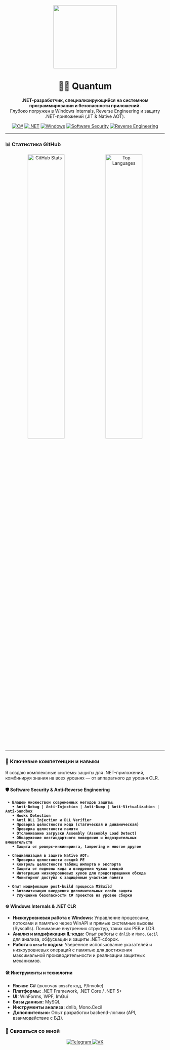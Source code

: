 <div align="center">
  <img src="https://media.giphy.com/media/du3J3cXyzhj75IOgvA/giphy.gif" width="200" height="200">
  <h1>👨‍💻 Quantum</h1>
  <p>
    <strong>.NET-разработчик, специализирующийся на системном программировании и безопасности приложений.</strong>
    <br>
    Глубоко погружен в Windows Internals, Reverse Engineering и защиту .NET-приложений (JIT & Native AOT).
  </p>
  <p align="center">
    <a href="#"><img alt="C#" src="https://img.shields.io/badge/C%23-239120?style=for-the-badge&logo=c-sharp&logoColor=white"></a>
    <a href="#"><img alt=".NET" src="https://img.shields.io/badge/.NET-512BD4?style=for-the-badge&logo=dotnet&logoColor=white"></a>
    <a href="#"><img alt="Windows" src="https://img.shields.io/badge/Windows_Internals-0078D6?style=for-the-badge&logo=windows&logoColor=white"></a>
<a href="#"><img alt="Software Security" src="https://img.shields.io/badge/Software%20Security-white?style=for-the-badge"></a>
    <a href="#"><img alt="Reverse Engineering" src="https://img.shields.io/badge/Reverse%20Engineering-gray?style=for-the-badge"></a>
  </p>
</div>

---

### 📊 Статистика GitHub
<p align="center">
  <img src="https://github-readme-stats.vercel.app/api?username=Quantum54554545&show_icons=true&theme=radical&rank_icon=github" alt="GitHub Stats" width="48%">
  <img src="https://github-readme-stats.vercel.app/api/top-langs/?username=Quantum54554545&layout=compact&theme=radical" alt="Top Languages" width="48%">
</p>

---
### 🚀 Ключевые компетенции и навыки

Я создаю комплексные системы защиты для .NET-приложений, комбинируя знания на всех уровнях — от аппаратного до уровня CLR.

#### **🛡️ Software Security & Anti-Reverse Engineering**
**` ➤ Владею множеством современных методов защиты:`**  
**`   • Anti-Debug | Anti-Injection | Anti-Dump | Anti-Virtualization | Anti-Sandbox`**  
**`   • Hooks Detection`**  
**`   • Anti DLL Injection и DLL Verifier`**  
**`   • Проверка целостности кода (статическая и динамическая)`**  
**`   • Проверка целостности памяти`**  
**`   • Отслеживание загрузки Assembly (Assembly Load Detect)`**  
**`   • Обнаружение нестандартного поведения и подозрительных вмешательств`**  
**`   • Защита от реверс-инжиниринга, tampering и многое другое`**


**` ➤ Специализация в защите Native AOT:`**  
**`   • Проверка целостности секций PE`**  
**`   • Контроль целостности таблиц импорта и экспорта`**  
**`   • Защита от подмены кода и внедрения чужих секций`**  
**`   • Интеграция низкоуровневых хуков для предотвращения обхода`**  
**`   • Мониторинг доступа к защищённым участкам памяти`**

**` ➤ Опыт модификации post-build процесса MSBuild`**  
**`   • Автоматизация внедрения дополнительных слоёв защиты`**  
**`   • Улучшение безопасности C# проектов на уровне сборки`**

#### **⚙️ Windows Internals & .NET CLR**
- **Низкоуровневая работа с Windows:** Управление процессами, потоками и памятью через WinAPI и прямые системные вызовы (Syscalls). Понимание внутренних структур, таких как PEB и LDR.
- **Анализ и модификация IL-кода:** Опыт работы с `dnlib` и `Mono.Cecil` для анализа, обфускации и защиты .NET-сборок.
- **Работа с `unsafe` кодом:** Уверенное использование указателей и низкоуровневых операций с памятью для достижения максимальной производительности и реализации защитных механизмов.

#### **🛠️ Инструменты и технологии**
- **Языки:** **C#** (включая `unsafe` код, P/Invoke)
- **Платформы:** .NET Framework, .NET Core / .NET 5+
- **UI:** WinForms, WPF, ImGui
- **Базы данных:** MySQL
- **Инструменты анализа:** dnlib, Mono.Cecil
- **Дополнительно:** Опыт разработки backend-логики (API, взаимодействие с БД).

### 🔗 Связаться со мной
<p align="center">
  <a href="https://t.me/quantuumm">
    <img src="https://img.shields.io/badge/Telegram-2CA5E0?style=for-the-badge&logo=telegram&logoColor=white" alt="Telegram">
  </a>
  <a href="https://vk.com/skamminglocalclub">
    <img src="https://img.shields.io/badge/VKontakte-0077FF?style=for-the-badge&logo=vk&logoColor=white" alt="VK">
  </a>
</p>
